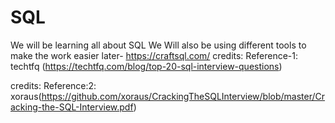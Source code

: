 # SQL

We will be learning all about SQL
We Will also be using different tools to make the work easier later- https://craftsql.com/
credits: Reference-1: techtfq (https://techtfq.com/blog/top-20-sql-interview-questions)

credits: Reference:2: xoraus(https://github.com/xoraus/CrackingTheSQLInterview/blob/master/Cracking-the-SQL-Interview.pdf)
